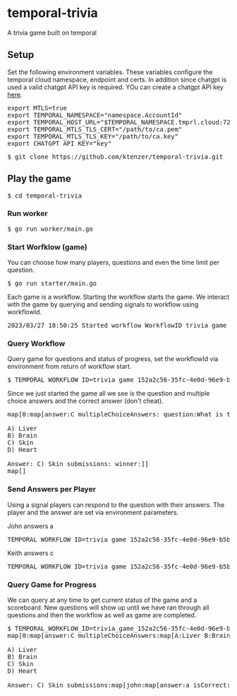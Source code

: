 # temporal-trivia
A trivia game built on temporal

## Setup
Set the following environment variables. These variables configure the temporal cloud namespace, endpoint and certs. In addition since chatgpt is used a valid chatgpt API key is required. YOu can create a chatgpt API key [here](https://platform.openai.com/account/api-keys).

<pre>
export MTLS=true
export TEMPORAL_NAMESPACE="namespace.AccountId"
export TEMPORAL_HOST_URL="$TEMPORAL_NAMESPACE.tmprl.cloud:7233"
export TEMPORAL_MTLS_TLS_CERT="/path/to/ca.pem"
export TEMPORAL_MTLS_TLS_KEY="/path/to/ca.key"
export CHATGPT_API_KEY="key"
</pre>

<pre>
$ git clone https://github.com/ktenzer/temporal-trivia.git
</pre>

## Play the game
<pre>
$ cd temporal-trivia
</pre>

### Run worker
<pre>
$ go run worker/main.go
</pre>

### Start Worfklow (game)
You can choose how many players, questions and even the time limit per question.

<pre>
$ go run starter/main.go
</pre>

Each game is a workflow. Starting the workflow starts the game. We interact with the game by querying and sending signals to workflow using workflowId.

<pre>
2023/03/27 18:50:25 Started workflow WorkflowID trivia_game_152a2c56-35fc-4e0d-96e9-b5b9544ab9a9 RunID 06f87678-06b7-404b-8629-5ead6cc06e96
</pre>

### Query Workflow
Query game for questions and status of progress, set the workflowId via environment from return of workflow start.
<pre>
$ TEMPORAL_WORKFLOW_ID=trivia_game_152a2c56-35fc-4e0d-96e9-b5b9544ab9a9 go run query/main.go
</pre>

Since we just started the game all we see is the question and multiple choice answers and the correct answer (don't cheat).
<pre>
map[0:map[answer:C multipleChoiceAnswers:<nil> question:What is the largest organ in the human body? 

A) Liver 
B) Brain 
C) Skin 
D) Heart 

Answer: C) Skin submissions:<nil> winner:]]
map[]
</pre>

### Send Answers per Player
Using a signal players can respond to the question with their answers. The player and the answer are set via environment parameters.

John answers a
<pre>
TEMPORAL_WORKFLOW_ID=trivia_game_152a2c56-35fc-4e0d-96e9-b5b9544ab9a9 TEMPORAL_TRIVIA_PLAYER=john TEMPORAL_TRIVIA_ANSWER=a go run signaler/main.go 
</pre>

Keith answers c
<pre>
TEMPORAL_WORKFLOW_ID=trivia_game_152a2c56-35fc-4e0d-96e9-b5b9544ab9a9 TEMPORAL_TRIVIA_PLAYER=keith TEMPORAL_TRIVIA_ANSWER=c go run signaler/main.go
</pre>

### Query Game for Progress
We can query at any time to get current status of the game and a scoreboard. New questions will show up until we have ran through all questions and then the workflow as well as game are completed.
<pre>
$ TEMPORAL_WORKFLOW_ID=trivia_game_152a2c56-35fc-4e0d-96e9-b5b9544ab9a9 go run query/main.go
map[0:map[answer:C multipleChoiceAnswers:map[A:Liver B:Brain C:Skin D:Heart] question:What is the largest organ in the human body? 

A) Liver 
B) Brain 
C) Skin 
D) Heart 

Answer: C) Skin submissions:map[john:map[answer:a isCorrect:false] keith:map[answer:c isCorrect:true]] winner:keith]
</pre>
